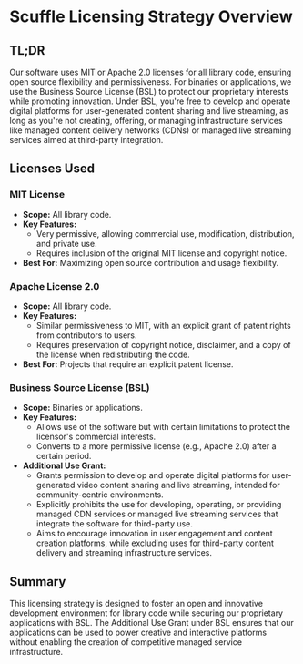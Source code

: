 # Scuffle Licensing Strategy Overview

## TL;DR
Our software uses MIT or Apache 2.0 licenses for all library code, ensuring open source flexibility and permissiveness. For binaries or applications, we use the Business Source License (BSL) to protect our proprietary interests while promoting innovation. Under BSL, you're free to develop and operate digital platforms for user-generated content sharing and live streaming, as long as you're not creating, offering, or managing infrastructure services like managed content delivery networks (CDNs) or managed live streaming services aimed at third-party integration.

## Licenses Used

### MIT License
- **Scope:** All library code.
- **Key Features:** 
  - Very permissive, allowing commercial use, modification, distribution, and private use.
  - Requires inclusion of the original MIT license and copyright notice.
- **Best For:** Maximizing open source contribution and usage flexibility.

### Apache License 2.0
- **Scope:** All library code.
- **Key Features:**
  - Similar permissiveness to MIT, with an explicit grant of patent rights from contributors to users.
  - Requires preservation of copyright notice, disclaimer, and a copy of the license when redistributing the code.
- **Best For:** Projects that require an explicit patent license.

### Business Source License (BSL)
- **Scope:** Binaries or applications.
- **Key Features:**
  - Allows use of the software but with certain limitations to protect the licensor's commercial interests.
  - Converts to a more permissive license (e.g., Apache 2.0) after a certain period.
- **Additional Use Grant:**
    - Grants permission to develop and operate digital platforms for user-generated video content sharing and live streaming, intended for community-centric environments.
    - Explicitly prohibits the use for developing, operating, or providing managed CDN services or managed live streaming services that integrate the software for third-party use.
    - Aims to encourage innovation in user engagement and content creation platforms, while excluding uses for third-party content delivery and streaming infrastructure services.

## Summary
This licensing strategy is designed to foster an open and innovative development environment for library code while securing our proprietary applications with BSL. The Additional Use Grant under BSL ensures that our applications can be used to power creative and interactive platforms without enabling the creation of competitive managed service infrastructure.
